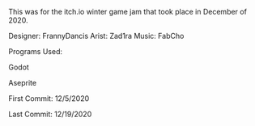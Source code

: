This was for the itch.io winter game jam that took place in December of 2020. 

Designer: FrannyDancis
Arist: Zad1ra
Music: FabCho


Programs Used: 

Godot

Aseprite

First Commit: 12/5/2020

Last Commit: 12/19/2020
